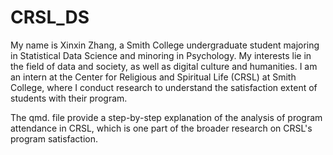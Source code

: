# CRSL_DS
My name is Xinxin Zhang, a Smith College undergraduate student majoring in Statistical Data Science and minoring in Psychology. My interests lie in the field of data and society, as well as digital culture and humanities. I am an intern at the Center for Religious and Spiritual Life (CRSL) at Smith College, where I conduct research to understand the satisfaction extent of students with their program.

The qmd. file  provide a step-by-step explanation of the analysis of program attendance in CRSL, which is one part of the broader research on CRSL's program satisfaction.
